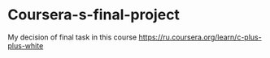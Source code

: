 # Coursera-s-final-project
My decision of final task in this course https://ru.coursera.org/learn/c-plus-plus-white
